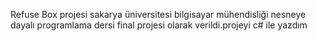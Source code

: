 Refuse Box projesi sakarya üniversitesi bilgisayar mühendisliği nesneye dayalı programlama dersi final projesi olarak verildi.projeyi c# ile yazdım
